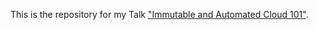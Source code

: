 This is the repository for my Talk ["Immutable and Automated Cloud 101"](https://speakerdeck.com/alex0ptr/immutable-and-automated-cloud-101).

